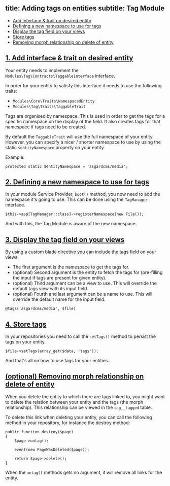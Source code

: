title: Adding tags on entities
subtitle: Tag Module
-------

- [Add interface & trait on desired entity](#add-interface-trait)
- [Defining a new namespace to use for tags](#define-namespace)
- [Display the tag field on your views](#display-tags)
- [Store tags](#store-tags)
- [Removing morph relationship on delete of entity](#remove-morph-relationship)


## <a name="add-interface-trait" class="anchor" href="#add-interface-trait">1. Add interface & trait on desired entity</a>

Your entity needs to implement the `Modules\Tag\Contracts\TaggableInterface` interface.

In order for your entity to satisfy this interface it needs to use the following traits:

- `Modules\Core\Traits\NamespacedEntity`
- `Modules\Tag\Traits\TaggableTrait`

Tags are organised by namespace. This is used in order to get the tags for a specific namespace on the display of the field. It also creates tags for that namespace if tags need to be created.
 
By default the `TaggableTrait` will use the full namespace of your entity. However, you can specify a nicer / shorter namespace to use by using the static `$entityNamespace` property on your entity.
 
Example:
 
``` .language-php
protected static $entityNamespace = 'asgardcms/media';
```


## <a name="define-namespace" class="anchor" href="#define-namespace">2. Defining a new namespace to use for tags</a>

In your module Service Provider, `boot()` method, you now need to add the namespace it's going to use. This can be done using the `TagManager` interface.

``` .language-php
$this->app[TagManager::class]->registerNamespace(new File());
```

And with this, the Tag Module is aware of the new namespace.


## <a name="display-tags" class="anchor" href="#display-tags">3. Display the tag field on your views</a>


By using a custom blade directive you can include the tags field on your views. 

- The first argument is the namespace to get the tags for.
- (optional) Second argument is the entity to fetch the tags for (pre-filling the input if tags are present for given entity).
- (optional) Third argument can be a view to use. This will override the default tags view with its input field.
- (optional) Fourth and last argument can be a name to use. This will override the default name for the input field.

```` .language-php
@tags('asgardcms/media', $file)
````


## <a name="store-tags" class="anchor" href="#store-tags">4. Store tags</a>


In your repositories you need to call the `setTags()` method to persist the tags on your entity.

``` .language-php
$file->setTags(array_get($data, 'tags'));
```

And that's all on how to use tags for your entities.


## <a name="remove-morph-relationship" class="anchor" href="#remove-morph-relationship">(optional) Removing morph relationship on delete of entity</a>

When you delete the entity to which there are tags linked to, you might want to delete the relation between your entity and the tags (the morph relationship). This relationship can be viewed in the `tag__tagged` table.

To delete this link when deleting your entity, you can call the following method in your repository, for instance the destroy method:

```.language-php
public function destroy($page)
{
    $page->untag();

    event(new PageWasDeleted($page));

    return $page->delete();
}
```

When the `untag()` methods gets no argument, it will remove all links for the entity.
